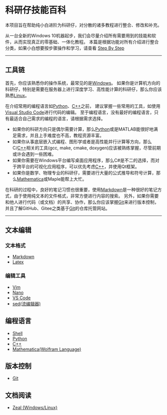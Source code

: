 # 科研仔技能百科

本项目旨在帮助纯小白进阶为科研仔，对分散的诸多教程进行整合、修改和补充。

从一台全新的Windows 10机器起步，我们会尽量介绍所有需要用到的技能和软件，从而实现真正的零基础、一体化教程。
本篇是根据功能对所有介绍进行整合分类，如果小白想要按步骤操作和学习，请查看 [Step By Step](StepByStep.md)


----

## 工具链

首先，你应该熟悉你的操作系统，最常见的是[Windows](OS/Windows.md)。
如果你是计算机方向的科研仔，特别是需要在服务器上进行深度学习、高性能计算的科研仔，那么你应该熟悉[Linux](OS/Linux.md)。

在介绍常用的编程语言如[Python](Python/Python.md)、[C++](Cpp/Cpp.md)之前，
建议掌握一些常用的工具，如使用[Visual Studio Code](TextEdit/VSCode.md)进行代码的编辑。
至于编程语言，没有最好的编程语言，只有最适合自己需求的编程的语言，请根据需求选择。

- 如果你的科研方向只是偶尔需要计算，那么[Python](Python/Python.md)或是MATLAB能很好地满足需求，并且上手难度也不高，教程资源丰富。
- 如果你从事底层嵌入式编程、图形学或者是高性能并行计算等方向，那么C/[C++](Cpp/Cpp.md)相关的工具(gcc, make, cmake, doxygen)应该被熟练掌握，尽管前期或许会遇到一些困难。
- 如果你需要在Windows平台编写桌面应用程序，那么C#是不二的选择，而对于跨平台的可视化应用程序，可以优先考虑[C++](Cpp/Cpp.md)，并使用Qt框架。
- 如果你是数学、物理专业的科研仔，需要进行大量的公式推导和符号计算，那么[Mathematica](Mathematica/README.md)或Maple能帮上大忙。

在科研的过程中，良好的笔记习惯也很重要，使用[Markdown](TextEdit/Markdown.md)是一种很好的笔记方式，由于使用纯文本的文件格式，非常方便进行内容的搜索。
另外，如果你需要和他人进行代码（或文档）的共享、协作，那么你应该掌握[Git](Git/Git.md)来进行版本控制，并且了解GitHub、Gitee之类基于[Git](Git/Git.md)的仓库托管网站。

----

## 文本编辑

### 文本格式

- [Markdown](TextEdit/Markdown.md)
- [Latex](TextEdit/Latex.md)

### 编辑工具

- [Vim](TextEdit/Vim.md)
- [Nano](TextEdit/Nano.md)
- [VS Code](TextEdit/VSCode.md)
- [sed(流编辑器)](TextEdit/sed.md)

## 编程语言

- [Shell](Shell/Shell.md)
- [Python](Python/Python.md)
- [C++](Cpp/Cpp.md)
- [Mathematica(Wolfram Language)](Mathematica/README.md)

## 版本控制

- [Git](Git/Git.md)

## 文档阅读

- [Zeal (Windows/Linux)](Unsorted/Zeal.md)
